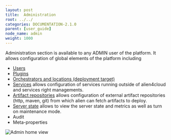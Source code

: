 ```yaml
---
layout: post
title:  Administration
root: ../../
categories: DOCUMENTATION-2.1.0
parent: [user_guide]
node_name: admin
weight: 1000
---
```


Administration section is available to any ADMIN user of the platform. It allows configuration of global elements of the platform including

* [Users](#/documentation/2.1.0/user_guide/user_management.html)
* [Plugins](#/documentation/2.1.0/user_guide/plugin_management.html)
* [Orchestrators and locations (deployment target)](#/documentation/2.1.0/user_guide/orchestrator_location_management.html)
* [Services](#/documentation/2.1.0/user_guide/services_management.html) allows configuration of services running outside of alien4cloud and services right managements.
* [Artifact repositories](#/documentation/2.1.0/user_guide/admin_artifact_repositories.html) allows configuration of external artifact repositories (http, maven, git) from which alien can fetch artifacts to deploy.
* [Server state](#/documentation/2.1.0/user_guide/admin_server_state.html) allows to view the server state and metrics as well as turn on maintenance mode.
* Audit
* Meta-properties

![Admin home view](../../images/2.1.0/user_guide/admin/admin_home.png)
